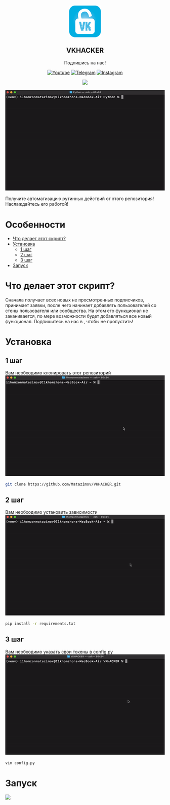 <p align="center">
  <img width="100px" src="https://github.com/Matazimov/VKHACKER/blob/main/assets/Ikonka-vkhack.png" align="center">
  <h2 align="center">VKHACKER</h2>

  <div align="center">

  <p align="center">Подпишись на нас!</p>

  <a href="">[![Youtube](https://img.shields.io/badge/YouTube-FF0000?style=for-the-badge&logo=youtube&logoColor=white)](https://www.youtube.com/channel/UC1-IbnSQyY7xzC3Troe8MTg)</a>
  <a href="">[![Telegram](https://img.shields.io/badge/Telegram-2CA5E0?style=for-the-badge&logo=telegram&logoColor=white)](https://t.me/matazimov_official)</a>
  <a href="">[![Instagram](https://img.shields.io/badge/Instagram-E4405F?style=for-the-badge&logo=instagram&logoColor=white)](https://www.instagram.com/mr_qpdb)</a>

  </div>
  <div align="center">
    <img src="http://ForTheBadge.com/images/badges/made-with-python.svg">

  </div>
<p>
</p>
<p>
<img src="https://github.com/Matazimov/VKHACKER/blob/main/assets/guide.gif">

Получите автоматизацию рутинных действий от этого репозитория! Наслаждайтесь его работой!
</p>

# Особенности
- [Что делает этот скрипт?](#что-делает-этот-скрипт)
- [Установка](#установка)
  - [1 шаг](#1-шаг)
  - [2 шаг](#2-шаг)
  - [3 шаг](#3-шаг)
- [Запуск](#запуск)


# Что делает этот скрипт?
Сначала получает всех новых не просмотренных подписчиков, принимает заявки, после чего начинает добавлять пользователей со стены пользователя или сообщества. На этом его функционал не заканивается, по мере возможности будет добавляться все новый функционал. Подпишитесь на нас в , чтобы не пропустить!

# Установка
## 1 шаг
Вам необходимо клонировать этот репозиторий
<img src="https://github.com/Matazimov/VKHACKER/blob/main/assets/git_clone.gif">
```bash
git clone https://github.com/Matazimov/VKHACKER.git
```

## 2 шаг
Вам необходимо установить зависимости
<img src="https://github.com/Matazimov/VKHACKER/blob/main/assets/requirements.gif">
```bash
pip install -r requirements.txt
```

## 3 шаг
Вам необходимо указать свои токены в config.py
<img src="https://github.com/Matazimov/VKHACKER/blob/main/assets/to_fill_tokens.gif">
```bash
vim config.py
```

# Запуск
<img src="https://https://github.com/Matazimov/VKHACKER/blob/main/assets/start.gif">

